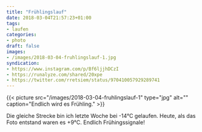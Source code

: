 ```yaml
---
title: "Frühlingslauf"
date: 2018-03-04T21:57:23+01:00
tags:
- laufen
categories:
- photo
draft: false
images:
- /images/2018-03-04-fruhlingslauf-1.jpg
syndication:
- https://www.instagram.com/p/Bf6ljjhDCzI
- https://runalyze.com/shared/20xpe
- https://twitter.com/rretsiem/status/970410057929289741
---
```


{{< picture src="/images/2018-03-04-fruhlingslauf-1" type="jpg" alt="" caption="Endlich wird es Frühling." >}}

<!--more-->

Die gleiche Strecke bin ich letzte Woche bei -14°C gelaufen. Heute, als das Foto entstand waren es +9°C. Endlich Frühingssignale!
